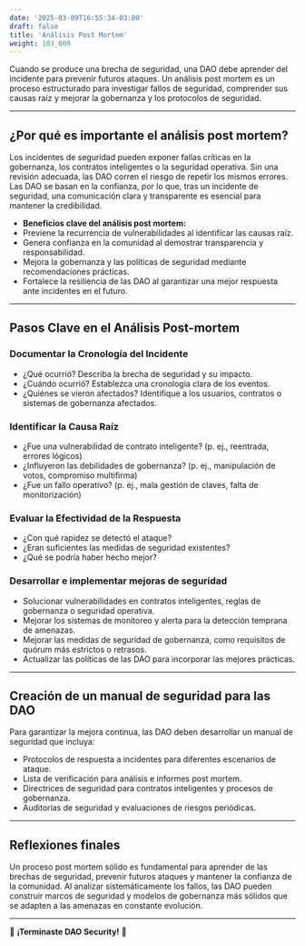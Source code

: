 ```yaml
---
date: '2025-03-09T16:55:34-03:00'
draft: false
title: 'Análisis Post Mortem'
weight: 103_000
---
```


Cuando se produce una brecha de seguridad, una DAO debe aprender del incidente para prevenir futuros ataques. Un análisis post mortem es un proceso estructurado para investigar fallos de seguridad, comprender sus causas raíz y mejorar la gobernanza y los protocolos de seguridad.

---

## **¿Por qué es importante el análisis post mortem?**

Los incidentes de seguridad pueden exponer fallas críticas en la gobernanza, los contratos inteligentes o la seguridad operativa. Sin una revisión adecuada, las DAO corren el riesgo de repetir los mismos errores. Las DAO se basan en la confianza, por lo que, tras un incidente de seguridad, una comunicación clara y transparente es esencial para mantener la credibilidad.

- **Beneficios clave del análisis post mortem:**
- Previene la recurrencia de vulnerabilidades al identificar las causas raíz.
- Genera confianza en la comunidad al demostrar transparencia y responsabilidad.
- Mejora la gobernanza y las políticas de seguridad mediante recomendaciones prácticas.
- Fortalece la resiliencia de las DAO al garantizar una mejor respuesta ante incidentes en el futuro.

---

## **Pasos Clave en el Análisis Post-mortem**

### **Documentar la Cronología del Incidente**
- ¿Qué ocurrió? Describa la brecha de seguridad y su impacto.
- ¿Cuándo ocurrió? Establezca una cronología clara de los eventos.
- ¿Quiénes se vieron afectados? Identifique a los usuarios, contratos o sistemas de gobernanza afectados.

### **Identificar la Causa Raíz**
- ¿Fue una vulnerabilidad de contrato inteligente? (p. ej., reentrada, errores lógicos)
- ¿Influyeron las debilidades de gobernanza? (p. ej., manipulación de votos, compromiso multifirma)
- ¿Fue un fallo operativo? (p. ej., mala gestión de claves, falta de monitorización)

### **Evaluar la Efectividad de la Respuesta**
- ¿Con qué rapidez se detectó el ataque?
- ¿Eran suficientes las medidas de seguridad existentes?
- ¿Qué se podría haber hecho mejor?

### **Desarrollar e implementar mejoras de seguridad**
- Solucionar vulnerabilidades en contratos inteligentes, reglas de gobernanza o seguridad operativa.
- Mejorar los sistemas de monitoreo y alerta para la detección temprana de amenazas.
- Mejorar las medidas de seguridad de gobernanza, como requisitos de quórum más estrictos o retrasos.
- Actualizar las políticas de las DAO para incorporar las mejores prácticas.

---

## **Creación de un manual de seguridad para las DAO**

Para garantizar la mejora continua, las DAO deben desarrollar un manual de seguridad que incluya:
- Protocolos de respuesta a incidentes para diferentes escenarios de ataque.
- Lista de verificación para análisis e informes post mortem.
- Directrices de seguridad para contratos inteligentes y procesos de gobernanza.
- Auditorías de seguridad y evaluaciones de riesgos periódicas.

---

## **Reflexiones finales**

Un proceso post mortem sólido es fundamental para aprender de las brechas de seguridad, prevenir futuros ataques y mantener la confianza de la comunidad. Al analizar sistemáticamente los fallos, las DAO pueden construir marcos de seguridad y modelos de gobernanza más sólidos que se adapten a las amenazas en constante evolución.

---

🔖 **¡Terminaste DAO Security!** 🔖